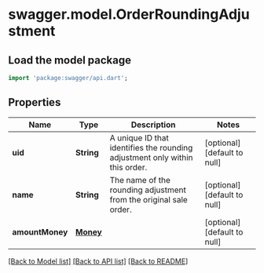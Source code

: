 # swagger.model.OrderRoundingAdjustment

## Load the model package
```dart
import 'package:swagger/api.dart';
```

## Properties
Name | Type | Description | Notes
------------ | ------------- | ------------- | -------------
**uid** | **String** | A unique ID that identifies the rounding adjustment only within this order. | [optional] [default to null]
**name** | **String** | The name of the rounding adjustment from the original sale order. | [optional] [default to null]
**amountMoney** | [**Money**](Money.md) |  | [optional] [default to null]

[[Back to Model list]](../README.md#documentation-for-models) [[Back to API list]](../README.md#documentation-for-api-endpoints) [[Back to README]](../README.md)

